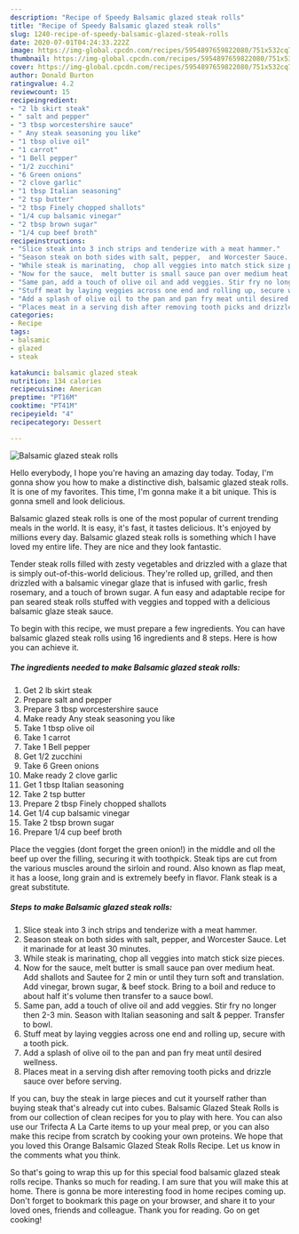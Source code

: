 ```yaml
---
description: "Recipe of Speedy Balsamic glazed steak rolls"
title: "Recipe of Speedy Balsamic glazed steak rolls"
slug: 1240-recipe-of-speedy-balsamic-glazed-steak-rolls
date: 2020-07-01T04:24:33.222Z
image: https://img-global.cpcdn.com/recipes/5954897659822080/751x532cq70/balsamic-glazed-steak-rolls-recipe-main-photo.jpg
thumbnail: https://img-global.cpcdn.com/recipes/5954897659822080/751x532cq70/balsamic-glazed-steak-rolls-recipe-main-photo.jpg
cover: https://img-global.cpcdn.com/recipes/5954897659822080/751x532cq70/balsamic-glazed-steak-rolls-recipe-main-photo.jpg
author: Donald Burton
ratingvalue: 4.2
reviewcount: 15
recipeingredient:
- "2 lb skirt steak"
- " salt and pepper"
- "3 tbsp worcestershire sauce"
- " Any steak seasoning you like"
- "1 tbsp olive oil"
- "1 carrot"
- "1 Bell pepper"
- "1/2 zucchini"
- "6 Green onions"
- "2 clove garlic"
- "1 tbsp Italian seasoning"
- "2 tsp butter"
- "2 tbsp Finely chopped shallots"
- "1/4 cup balsamic vinegar"
- "2 tbsp brown sugar"
- "1/4 cup beef broth"
recipeinstructions:
- "Slice steak into 3 inch strips and tenderize with a meat hammer."
- "Season steak on both sides with salt, pepper,  and Worcester Sauce. Let it marinade for at least 30 minutes."
- "While steak is marinating,  chop all veggies into match stick size pieces."
- "Now for the sauce,  melt butter is small sauce pan over medium heat.  Add shallots and Sautee for 2 min or until they turn soft and translation.  Add vinegar,  brown sugar,  &amp; beef stock. Bring to a boil and reduce to about half it&#39;s volume then transfer to a sauce bowl."
- "Same pan, add a touch of olive oil and add veggies. Stir fry no longer then 2-3 min. Season with Italian seasoning and salt &amp; pepper.  Transfer to bowl."
- "Stuff meat by laying veggies across one end and rolling up, secure with a tooth pick."
- "Add a splash of olive oil to the pan and pan fry meat until desired wellness."
- "Places meat in a serving dish after removing tooth picks and drizzle sauce over before serving."
categories:
- Recipe
tags:
- balsamic
- glazed
- steak

katakunci: balsamic glazed steak 
nutrition: 134 calories
recipecuisine: American
preptime: "PT16M"
cooktime: "PT41M"
recipeyield: "4"
recipecategory: Dessert

---
```



![Balsamic glazed steak rolls](https://img-global.cpcdn.com/recipes/5954897659822080/751x532cq70/balsamic-glazed-steak-rolls-recipe-main-photo.jpg)

Hello everybody, I hope you're having an amazing day today. Today, I'm gonna show you how to make a distinctive dish, balsamic glazed steak rolls. It is one of my favorites. This time, I'm gonna make it a bit unique. This is gonna smell and look delicious.

Balsamic glazed steak rolls is one of the most popular of current trending meals in the world. It is easy, it's fast, it tastes delicious. It's enjoyed by millions every day. Balsamic glazed steak rolls is something which I have loved my entire life. They are nice and they look fantastic.

Tender steak rolls filled with zesty vegetables and drizzled with a glaze that is simply out-of-this-world delicious. They&#39;re rolled up, grilled, and then drizzled with a balsamic vinegar glaze that is infused with garlic, fresh rosemary, and a touch of brown sugar. A fun easy and adaptable recipe for pan seared steak rolls stuffed with veggies and topped with a delicious balsamic glaze steak sauce.


To begin with this recipe, we must prepare a few ingredients. You can have balsamic glazed steak rolls using 16 ingredients and 8 steps. Here is how you can achieve it.

<!--inarticleads1-->

##### The ingredients needed to make Balsamic glazed steak rolls:

1. Get 2 lb skirt steak
1. Prepare  salt and pepper
1. Prepare 3 tbsp worcestershire sauce
1. Make ready  Any steak seasoning you like
1. Take 1 tbsp olive oil
1. Take 1 carrot
1. Take 1 Bell pepper
1. Get 1/2 zucchini
1. Take 6 Green onions
1. Make ready 2 clove garlic
1. Get 1 tbsp Italian seasoning
1. Take 2 tsp butter
1. Prepare 2 tbsp Finely chopped shallots
1. Get 1/4 cup balsamic vinegar
1. Take 2 tbsp brown sugar
1. Prepare 1/4 cup beef broth


Place the veggies (dont forget the green onion!) in the middle and oll the beef up over the filling, securing it with toothpick. Steak tips are cut from the various muscles around the sirloin and round. Also known as flap meat, it has a loose, long grain and is extremely beefy in flavor. Flank steak is a great substitute. 

<!--inarticleads2-->

##### Steps to make Balsamic glazed steak rolls:

1. Slice steak into 3 inch strips and tenderize with a meat hammer.
1. Season steak on both sides with salt, pepper,  and Worcester Sauce. Let it marinade for at least 30 minutes.
1. While steak is marinating,  chop all veggies into match stick size pieces.
1. Now for the sauce,  melt butter is small sauce pan over medium heat.  Add shallots and Sautee for 2 min or until they turn soft and translation.  Add vinegar,  brown sugar,  &amp; beef stock. Bring to a boil and reduce to about half it&#39;s volume then transfer to a sauce bowl.
1. Same pan, add a touch of olive oil and add veggies. Stir fry no longer then 2-3 min. Season with Italian seasoning and salt &amp; pepper.  Transfer to bowl.
1. Stuff meat by laying veggies across one end and rolling up, secure with a tooth pick.
1. Add a splash of olive oil to the pan and pan fry meat until desired wellness.
1. Places meat in a serving dish after removing tooth picks and drizzle sauce over before serving.


If you can, buy the steak in large pieces and cut it yourself rather than buying steak that&#39;s already cut into cubes. Balsamic Glazed Steak Rolls is from our collection of clean recipes for you to play with here. You can also use our Trifecta A La Carte items to up your meal prep, or you can also make this recipe from scratch by cooking your own proteins. We hope that you loved this Orange Balsamic Glazed Steak Rolls Recipe. Let us know in the comments what you think. 

So that's going to wrap this up for this special food balsamic glazed steak rolls recipe. Thanks so much for reading. I am sure that you will make this at home. There is gonna be more interesting food in home recipes coming up. Don't forget to bookmark this page on your browser, and share it to your loved ones, friends and colleague. Thank you for reading. Go on get cooking!
